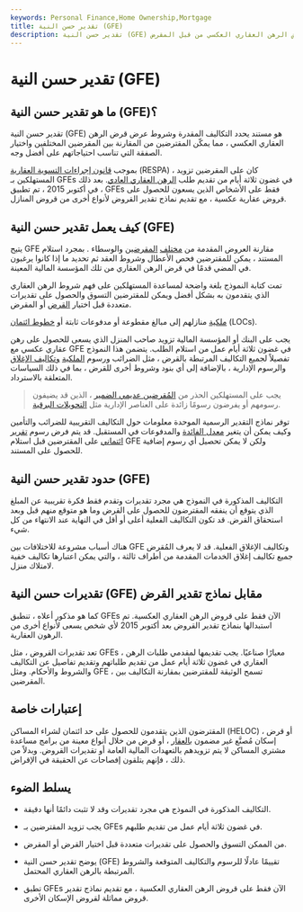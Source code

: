 ```yaml
---
keywords: Personal Finance,Home Ownership,Mortgage
title: تقدير حسن النية (GFE)
description: تقدير حسن النية (GFE) هو نموذج يسرد المعلومات الأساسية حول شروط عرض قرض الرهن العقاري العكسي من قبل المقرض.
---
```


# تقدير حسن النية (GFE)
## ما هو تقدير حسن النية (GFE)؟

تقدير حسن النية (GFE) هو مستند يحدد التكاليف المقدرة وشروط عرض قرض الرهن العقاري العكسي ، مما يمكّن المقترضين من المقارنة بين المقرضين المختلفين واختيار الصفقة التي تناسب احتياجاتهم على أفضل وجه.

بموجب [قانون إجراءات التسوية العقارية](/real-estate-settlement-procedures-act-respa) (RESPA) ، كان على المقرضين تزويد المستهلكين بـ GFEs في غضون ثلاثة أيام من تقديم طلب [الرهن العقاري العادي](/mortgage). بعد ذلك ، في أكتوبر 2015 ، تم تطبيق GFEs فقط على الأشخاص الذين يسعون للحصول على قروض عقارية عكسية ، مع تقديم نماذج تقدير القروض لأنواع أخرى من قروض المنازل.

## كيف يعمل تقدير حسن النية (GFE)

يتيح GFE مقارنة العروض المقدمة من [مختلف](/broker) [المقرضين](/lender) والوسطاء . بمجرد استلام المستند ، يمكن للمقترضين فحص الأعطال وشروط العقد ثم تحديد ما إذا كانوا يرغبون في المضي قدمًا في قرض الرهن العقاري من تلك المؤسسة المالية المعينة.

تمت كتابة النموذج بلغة واضحة لمساعدة المستهلكين على فهم شروط الرهن العقاري الذي يتقدمون به بشكل أفضل ويمكن للمقترضين التسوق والحصول على تقديرات متعددة قبل اختيار [القرض](/loan) أو المقرض.

[ملكية](/equity) منازلهم إلى مبالغ مقطوعة أو مدفوعات ثابتة أو [خطوط ائتمان](/lineofcredit) (LOCs).

يجب على البنك أو المؤسسة المالية تزويد صاحب المنزل الذي يسعى للحصول على رهن عقاري عكسي مع GFE في غضون ثلاثة أيام عمل من استلام الطلب. يتضمن هذا النموذج تفصيلاً لجميع التكاليف المرتبطة بالقرض ، مثل الضرائب ورسوم [الملكية](/title) [وتكاليف الإغلاق](/closingcosts) والرسوم الإدارية ، بالإضافة إلى أي بنود وشروط أخرى للقرض ، بما في ذلك السياسات المتعلقة بالاسترداد.

> يجب على المستهلكين الحذر من [المُقرضين عديمي الضمير](/predatory_lending) ، الذين قد يضيفون رسومهم أو يفرضون رسومًا زائدة على العناصر الإدارية مثل [التحويلات البرقية](/wiretransfer).

>

توفر نماذج التقدير الرسمية الموحدة معلومات حول التكاليف التقريبية للضرائب والتأمين وكيف يمكن أن يتغير [معدل الفائدة](/interestrate) والمدفوعات في المستقبل. قد يتم فرض رسوم [تقرير ائتماني](/creditreport) على المقترضين قبل استلام GFE ولكن لا يمكن تحصيل أي رسوم إضافية للحصول على المستند.

## حدود تقدير حسن النية (GFE)

التكاليف المذكورة في النموذج هي مجرد تقديرات وتقدم فقط فكرة تقريبية عن المبلغ الذي يتوقع أن ينفقه المقترضون للحصول على القرض وما هو متوقع منهم قبل وبعد استحقاق القرض. قد تكون التكاليف الفعلية أعلى أو أقل في النهاية عند الانتهاء من كل شيء.

هناك أسباب مشروعة للاختلافات بين GFE وتكاليف الإغلاق الفعلية. قد لا يعرف المُقرض جميع تكاليف إغلاق الخدمات المقدمة من أطراف ثالثة ، والتي يمكن اعتبارها تكاليف خفية لامتلاك منزل.

## تقديرات حسن النية (GFE) مقابل نماذج تقدير القرض

كما هو مذكور أعلاه ، تنطبق GFEs الآن فقط على قروض الرهن العقاري العكسية. تم استبدالها بنماذج تقدير القروض بعد أكتوبر 2015 لأي شخص يسعى لأنواع أخرى من الرهون العقارية.

تعد تقديرات القروض ، مثل GFEs ، معيارًا صناعيًا. يجب تقديمها لمقدمي طلبات الرهن العقاري في غضون ثلاثة أيام عمل من تقديم طلباتهم وتقديم تفاصيل عن التكاليف والشروط والأحكام. ومثل GFE ، تسمح الوثيقة للمقترضين بمقارنة التكاليف بين المقرضين.

## إعتبارات خاصة

المقترضون الذين يتقدمون للحصول على حد ائتمان لشراء المساكن (HELOC) ، أو قرض إسكان مُصنَّع غير مضمون [بالعقار](/realestate) ، أو قرض من خلال أنواع معينة من برامج مساعدة مشتري المساكن لا يتم تزويدهم بالتعهدات المالية العامة أو تقديرات القروض. وبدلاً من ذلك ، فإنهم يتلقون إفصاحات عن الحقيقة في الإقراض.

## يسلط الضوء

- التكاليف المذكورة في النموذج هي مجرد تقديرات وقد لا تثبت دائمًا أنها دقيقة.

- يجب تزويد المقترضين بـ GFEs في غضون ثلاثة أيام عمل من تقديم طلبهم.

- من الممكن التسوق والحصول على تقديرات متعددة قبل اختيار القرض أو المقرض.

- يوضح تقدير حسن النية (GFE) تقييمًا عادلًا للرسوم والتكاليف المتوقعة والشروط المرتبطة بالرهن العقاري المحتمل.

- تطبق GFEs الآن فقط على قروض الرهن العقاري العكسية ، مع تقديم نماذج تقدير قروض مماثلة لقروض الإسكان الأخرى.

